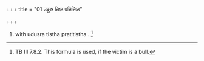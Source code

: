 +++
title = "01 उदुस्र तिष्ठ प्रतितिष्ठ"

+++
1. with udusra tistha pratitistha...[^1]  


[^1]: TB III.7.8.2. This formula is used, if the victim is a bull.
